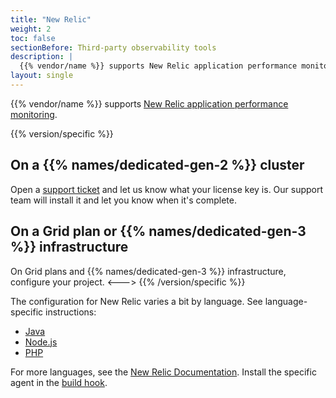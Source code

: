 ```yaml
---
title: "New Relic"
weight: 2
toc: false
sectionBefore: Third-party observability tools
description: |
  {{% vendor/name %}} supports New Relic application performance monitoring.
layout: single
---
```


{{% vendor/name %}} supports [New Relic application performance monitoring](https://newrelic.com/products/application-monitoring).

{{% version/specific %}}
## On a {{% names/dedicated-gen-2 %}} cluster

Open a [support ticket](/learn/overview/get-support.md) and let us know what your license key is.
Our support team will install it and let you know when it's complete.

## On a Grid plan or {{% names/dedicated-gen-3 %}} infrastructure

On Grid plans and {{% names/dedicated-gen-3 %}} infrastructure, configure your project.
<--->
{{% /version/specific %}}

The configuration for New Relic varies a bit by language.
See language-specific instructions:

- [Java](/increase-observability/integrate-observability/new-relic/java.md)
- [Node.js](/increase-observability/integrate-observability/new-relic/nodejs.md)
- [PHP](/increase-observability/integrate-observability/new-relic/php.md)

For more languages, see the [New Relic Documentation](https://docs.newrelic.com/docs/agents/).
Install the specific agent in the [build hook](/create-apps/hooks/_index.md).
